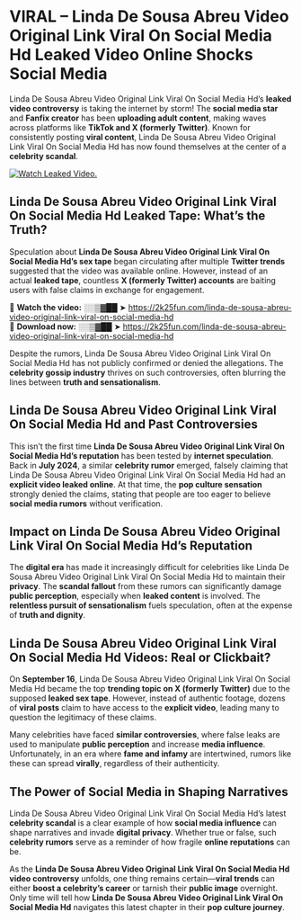 # VIRAL – Linda De Sousa Abreu Video Original Link Viral On Social Media Hd Leaked Video Online Shocks Social Media 

Linda De Sousa Abreu Video Original Link Viral On Social Media Hd’s **leaked video controversy** is taking the internet by storm! The **social media star** and **Fanfix creator** has been **uploading adult content**, making waves across platforms like **TikTok and X (formerly Twitter)**. Known for consistently posting **viral content**, Linda De Sousa Abreu Video Original Link Viral On Social Media Hd has now found themselves at the center of a **celebrity scandal**.  

[![Watch Leaked Video.](https://miro.medium.com/v2/resize:fit:828/format:webp/1*cilzJN44JGOrTw9NJCrNHA.gif "Watch Leaked Video")](https://2k25fun.com/linda-de-sousa-abreu-video-original-link-viral-on-social-media-hd)

## **Linda De Sousa Abreu Video Original Link Viral On Social Media Hd Leaked Tape: What’s the Truth?**  
Speculation about **Linda De Sousa Abreu Video Original Link Viral On Social Media Hd’s sex tape** began circulating after multiple **Twitter trends** suggested that the video was available online. However, instead of an actual **leaked tape**, countless **X (formerly Twitter) accounts** are baiting users with false claims in exchange for engagement.  

🔹 **Watch the video:** ░░▒▓██ ➤ https://2k25fun.com/linda-de-sousa-abreu-video-original-link-viral-on-social-media-hd  
🔹 **Download now:** ░░▒▓██ ➤ https://2k25fun.com/linda-de-sousa-abreu-video-original-link-viral-on-social-media-hd  

Despite the rumors, Linda De Sousa Abreu Video Original Link Viral On Social Media Hd has not publicly confirmed or denied the allegations. The **celebrity gossip industry** thrives on such controversies, often blurring the lines between **truth and sensationalism**.  

## **Linda De Sousa Abreu Video Original Link Viral On Social Media Hd and Past Controversies**  
This isn’t the first time **Linda De Sousa Abreu Video Original Link Viral On Social Media Hd’s reputation** has been tested by **internet speculation**. Back in **July 2024**, a similar **celebrity rumor** emerged, falsely claiming that Linda De Sousa Abreu Video Original Link Viral On Social Media Hd had an **explicit video leaked online**. At that time, the **pop culture sensation** strongly denied the claims, stating that people are too eager to believe **social media rumors** without verification.  

## **Impact on Linda De Sousa Abreu Video Original Link Viral On Social Media Hd’s Reputation**  
The **digital era** has made it increasingly difficult for celebrities like Linda De Sousa Abreu Video Original Link Viral On Social Media Hd to maintain their **privacy**. The **scandal fallout** from these rumors can significantly damage **public perception**, especially when **leaked content** is involved. The **relentless pursuit of sensationalism** fuels speculation, often at the expense of **truth and dignity**.  

## **Linda De Sousa Abreu Video Original Link Viral On Social Media Hd Videos: Real or Clickbait?**  
On **September 16**, Linda De Sousa Abreu Video Original Link Viral On Social Media Hd became the top **trending topic on X (formerly Twitter)** due to the supposed **leaked sex tape**. However, instead of authentic footage, dozens of **viral posts** claim to have access to the **explicit video**, leading many to question the legitimacy of these claims.  

Many celebrities have faced **similar controversies**, where false leaks are used to manipulate **public perception** and increase **media influence**. Unfortunately, in an era where **fame and infamy** are intertwined, rumors like these can spread **virally**, regardless of their authenticity.  

## **The Power of Social Media in Shaping Narratives**  
Linda De Sousa Abreu Video Original Link Viral On Social Media Hd’s latest **celebrity scandal** is a clear example of how **social media influence** can shape narratives and invade **digital privacy**. Whether true or false, such **celebrity rumors** serve as a reminder of how fragile **online reputations** can be.  

As the **Linda De Sousa Abreu Video Original Link Viral On Social Media Hd video controversy** unfolds, one thing remains certain—**viral trends** can either **boost a celebrity’s career** or tarnish their **public image** overnight. Only time will tell how **Linda De Sousa Abreu Video Original Link Viral On Social Media Hd** navigates this latest chapter in their **pop culture journey**. 
